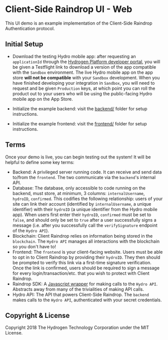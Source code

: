 # Client-Side Raindrop UI - Web

This UI demo is an example implementation of the Client-Side Raindrop Authentication protocol.

## Initial Setup

- Download the testing Hydro mobile app: after requesting an `applicationId` through the [Hydrogen Platform developer portal](https://www.hydrogenplatform.com/login), you will be given a Testflight link to download a version of the app compatible with the `Sandbox` environment. The live Hydro mobile app on the app store **will not be compatible** with your `Sandbox` development. When you have finished developing your integration in `Sandbox`, you will need to request and be given `Production` keys, at which point you can roll the product out to your users who will be using the public-facing Hydro mobile app on the App Store.

- Initialize the example backend: visit the [backend/](./backend) folder for setup instructions.

- Initialize the example frontend: visit the [frontend/](./frontend) folder for setup instructions.

## Terms
Once your demo is live, you can begin testing out the system! It will be helpful to define some key terms:

- Backend: A privileged server running code. It can receive and send data to/from the `frontend`. The two communicate via the `backend`'s internal API.
- Database: The database, only accessible to code running on the backend, must store, at minimum, 3 columns: `internalUsername`, `hydroID`, `confirmed`. This codifies the following relationship: users of your site can link their account (identified by `internalUsername`, a unique identifier) with their `hydroID` (a unique identifier from the Hydro mobile app). When users first enter their `hydroID`, `confirmed` must be set to `false`, and should only be set to `true` after a user successfully signs a message (i.e. after you successfully call the `verifySignature` endpoint of the `Hydro API`).
- Blockchain: Client Raindrop relies on information being stored in the `blockchain`. The `Hydro API` manages all interactions with the blockchain so you don't have to!
- Frontend: The `frontend` is your client-facing website. Users must be able to opt in to Client Raindrop by providing their `hydroID`. They then should be prompted to verify this link via a first-time signature verification. Once the link is confirmed, users should be required to sign a message for every login/transaction/etc. that you wish to protect with Client Raindrop.
- Raindrop SDK: A [Javascript wrapper](https://github.com/hydrogen-dev/raindrop-sdk-js) for making calls to the `Hydro API`. Abstracts away from many of the trivialities of making API calls.
- Hydro API: The API that powers Client-Side Raindrop. The `backend` makes calls to the `Hydro API`, authenticated with your secret credentials.


## Copyright & License
Copyright 2018 The Hydrogen Technology Corporation under the MIT License.
